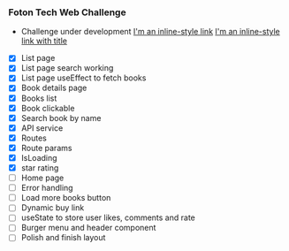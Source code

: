 ### Foton Tech Web Challenge

- Challenge under development
  [I'm an inline-style link](https://www.google.com)
  [I'm an inline-style link with title](https://www.google.com "Google's Homepage")

- [x] List page
- [x] List page search working
- [x] List page useEffect to fetch books
- [x] Book details page
- [x] Books list
- [x] Book clickable
- [x] Search book by name
- [x] API service
- [x] Routes
- [x] Route params
- [x] IsLoading
- [x] star rating
- [ ] Home page
- [ ] Error handling
- [ ] Load more books button
- [ ] Dynamic buy link
- [ ] useState to store user likes, comments and rate
- [ ] Burger menu and header component
- [ ] Polish and finish layout
